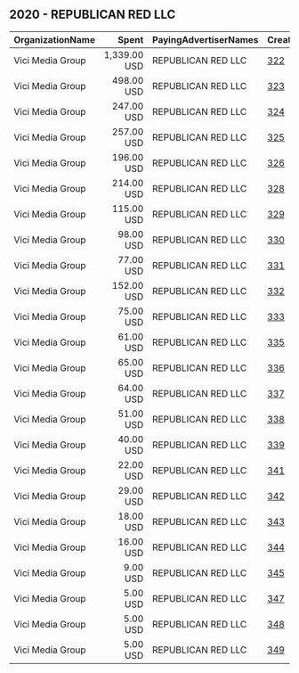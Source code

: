 ## 2020 - REPUBLICAN RED LLC 
|OrganizationName|Spent|PayingAdvertiserNames|CreativeUrls|Impressions|Genders|AgeBrackets|CountryCodes|BillingAddresses|CandidateBallotInformation|
|:---|---:|:---|:---|---:|:---|:---|:---|:---|:---|
|Vici Media Group|1,339.00 USD|REPUBLICAN RED LLC|[322](https://www.snap.com/political-ads/asset/55e51d8a9aac1ea5f122d02f017c8f9dba5e6071e0d5c8f4d4ad7469d8e426f2?mediaType=mp4)|262,406||21+|united states|"816 Big Woods Rd,Longview,75605,US"||
|Vici Media Group|498.00 USD|REPUBLICAN RED LLC|[323](https://www.snap.com/political-ads/asset/655b32c7a959bcef4ae32852b13a46d4d27368d4379bd72c4653d91fe32781b2?mediaType=jpg)|75,397||21+|united states|"816 Big Woods Rd,Longview,75605,US"||
|Vici Media Group|247.00 USD|REPUBLICAN RED LLC|[324](https://www.snap.com/political-ads/asset/5de2423ec610c77d42e80c1040a0f1e23d76132ce5dc8304db088c4beb5168a7?mediaType=jpg)|41,789||21+|united states|"816 Big Woods Rd,Longview,75605,US"||
|Vici Media Group|257.00 USD|REPUBLICAN RED LLC|[325](https://www.snap.com/political-ads/asset/a3f08c9f16725f6aab6191a2daf842edf4435ef07094a3e9b8136b0fdb6fa742?mediaType=mp4)|40,496||21+|united states|"816 Big Woods Rd,Longview,75605,US"||
|Vici Media Group|196.00 USD|REPUBLICAN RED LLC|[326](https://www.snap.com/political-ads/asset/50f161e14b9237a320f690b5a90e6134b50562bf1d68202da2cbb11f6c7873eb?mediaType=jpg)|30,895||21+|united states|"816 Big Woods Rd,Longview,75605,US"||
|Vici Media Group|214.00 USD|REPUBLICAN RED LLC|[328](https://www.snap.com/political-ads/asset/8c5df805a853a7ce3204d7ce9c16669d90d6207662307c560fd6967bb7349f1b?mediaType=jpg)|26,729||21+|united states|"816 Big Woods Rd,Longview,75605,US"||
|Vici Media Group|115.00 USD|REPUBLICAN RED LLC|[329](https://www.snap.com/political-ads/asset/b0cfd046e15f95fa18bd4d5d354def6de7420f75fbf861a740b5f32c4d237cd7?mediaType=mp4)|20,546||21+|united states|"816 Big Woods Rd,Longview,75605,US"||
|Vici Media Group|98.00 USD|REPUBLICAN RED LLC|[330](https://www.snap.com/political-ads/asset/f07df729cd95d77645a1e5b2c8ffc31794bea47c7c78279d9eec3780fd081ede?mediaType=jpg)|17,247||21+|united states|"816 Big Woods Rd,Longview,75605,US"||
|Vici Media Group|77.00 USD|REPUBLICAN RED LLC|[331](https://www.snap.com/political-ads/asset/b8792e5845e4b8e07db0b919cf4662a428b55563545bd9c89ddf423fed01ea4a?mediaType=jpg)|17,006||21+|united states|"816 Big Woods Rd,Longview,75605,US"||
|Vici Media Group|152.00 USD|REPUBLICAN RED LLC|[332](https://www.snap.com/political-ads/asset/9756f6e76f716a87dcd05ebe8c3deb6658d1734e7eca8b5101ff186ced5c63d3?mediaType=jpg)|15,644||21+|united states|"816 Big Woods Rd,Longview,75605,US"||
|Vici Media Group|75.00 USD|REPUBLICAN RED LLC|[333](https://www.snap.com/political-ads/asset/044193e48d53336c64de4b42af5ae9f13a5a4a9d393174e7f434ca12792b405c?mediaType=jpg)|14,533||21+|united states|"816 Big Woods Rd,Longview,75605,US"||
|Vici Media Group|61.00 USD|REPUBLICAN RED LLC|[335](https://www.snap.com/political-ads/asset/a4dfc786747da829e105a23c2711781a8926658370a215a9847d641c3a4df6fb?mediaType=jpg)|11,075||21+|united states|"816 Big Woods Rd,Longview,75605,US"||
|Vici Media Group|65.00 USD|REPUBLICAN RED LLC|[336](https://www.snap.com/political-ads/asset/7e65f57f40b544f162ffa94aecee5de9a09e4ba38007d870ab43fe06d7190850?mediaType=jpg)|7,983||21+|united states|"816 Big Woods Rd,Longview,75605,US"||
|Vici Media Group|64.00 USD|REPUBLICAN RED LLC|[337](https://www.snap.com/political-ads/asset/5de2423ec610c77d42e80c1040a0f1e23d76132ce5dc8304db088c4beb5168a7?mediaType=jpg)|7,838||21+|united states|"816 Big Woods Rd,Longview,75605,US"||
|Vici Media Group|51.00 USD|REPUBLICAN RED LLC|[338](https://www.snap.com/political-ads/asset/d7509e99af626c1dae631ac9c51bfc4898ebaac79923dc51fdd4249149d6cc36?mediaType=jpg)|7,668||21+|united states|"816 Big Woods Rd,Longview,75605,US"||
|Vici Media Group|40.00 USD|REPUBLICAN RED LLC|[339](https://www.snap.com/political-ads/asset/7e96f43b58a61edccf55942240a064bb42c2b70d3ef2f77609aae9a8fb580bbc?mediaType=jpg)|4,608||21+|united states|"816 Big Woods Rd,Longview,75605,US"||
|Vici Media Group|22.00 USD|REPUBLICAN RED LLC|[341](https://www.snap.com/political-ads/asset/25cc77dac2973c6f4c1600a9054acada3e68cc560fbd6a1ea7fc4c50e1274772?mediaType=jpg)|3,816||21+|united states|"816 Big Woods Rd,Longview,75605,US"||
|Vici Media Group|29.00 USD|REPUBLICAN RED LLC|[342](https://www.snap.com/political-ads/asset/955048c5d1256e214a2642002156682162c0aea93fa07131bb979f843ad24941?mediaType=mp4)|3,033||21+|united states|"816 Big Woods Rd,Longview,75605,US"||
|Vici Media Group|18.00 USD|REPUBLICAN RED LLC|[343](https://www.snap.com/political-ads/asset/67c9792ed20ccb0aea21f90ef936dbfffb6c6465fef9341e30bcb6a148688650?mediaType=jpg)|2,081||21+|united states|"816 Big Woods Rd,Longview,75605,US"||
|Vici Media Group|16.00 USD|REPUBLICAN RED LLC|[344](https://www.snap.com/political-ads/asset/55dd74d3af2e8a9d1359bd12f6a5a21f4c1ad6862ca8ad93c9503a9697bb7030?mediaType=jpg)|2,031||21+|united states|"816 Big Woods Rd,Longview,75605,US"||
|Vici Media Group|9.00 USD|REPUBLICAN RED LLC|[345](https://www.snap.com/political-ads/asset/7e96f43b58a61edccf55942240a064bb42c2b70d3ef2f77609aae9a8fb580bbc?mediaType=jpg)|1,335||21+|united states|"816 Big Woods Rd,Longview,75605,US"||
|Vici Media Group|5.00 USD|REPUBLICAN RED LLC|[347](https://www.snap.com/political-ads/asset/67c9792ed20ccb0aea21f90ef936dbfffb6c6465fef9341e30bcb6a148688650?mediaType=jpg)|983||21+|united states|"816 Big Woods Rd,Longview,75605,US"||
|Vici Media Group|5.00 USD|REPUBLICAN RED LLC|[348](https://www.snap.com/political-ads/asset/955048c5d1256e214a2642002156682162c0aea93fa07131bb979f843ad24941?mediaType=mp4)|894||21+|united states|"816 Big Woods Rd,Longview,75605,US"||
|Vici Media Group|5.00 USD|REPUBLICAN RED LLC|[349](https://www.snap.com/political-ads/asset/55dd74d3af2e8a9d1359bd12f6a5a21f4c1ad6862ca8ad93c9503a9697bb7030?mediaType=jpg)|873||21+|united states|"816 Big Woods Rd,Longview,75605,US"||
